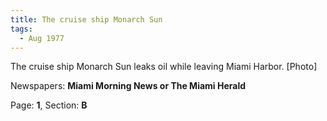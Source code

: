 ```yaml
---  
title: The cruise ship Monarch Sun  
tags:  
  - Aug 1977  
---  
```

  
The cruise ship Monarch Sun leaks oil while leaving Miami Harbor. [Photo]  
  
Newspapers: **Miami Morning News or The Miami Herald**  
  
Page: **1**, Section: **B** 
